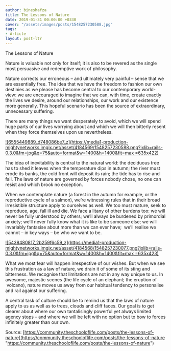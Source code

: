 ```yaml
---
author: bineshafza
title: The Lessons of Nature
date: 2019-01-31 00:00:00 +0330
cover: "/assets/images/posts/1548257230588.jpg"
tags:
- Article
layout: post-ltr
---
```

The Lessons of Nature

Nature is valuable not only for itself; it is also to be revered as the single most persuasive and redemptive work of philosophy.

Nature corrects our erroneous – and ultimately very painful – sense that we are essentially free. The idea that we have the freedom to fashion our own destinies as we please has become central to our contemporary world-view: we are encouraged to imagine that we can, with time, create exactly the lives we desire, around our relationships, our work and our existence more generally. This hopeful scenario has been the source of extraordinary, unnecessary suffering.

There are many things we want desperately to avoid, which we will spend huge parts of our lives worrying about and which we will then bitterly resent when they force themselves upon us nevertheless.

[![6555449889_d748086be7_z](https://media1-production-mightynetworks.imgix.net/asset/4184569/1548257230588.png?ixlib=rails-0.3.0&fm=jpg&q=75&auto=format&w=1400&h=1400&fit=max =635x422)](http://www.thebookoflife.org/wp-content/uploads/2017/04/6555449889_d748086be7_z.jpg)

  
The idea of inevitability is central to the natural world: the deciduous tree has to shed it leaves when the temperature dips in autumn; the river must erode its banks, the cold front will deposit its rain; the tide has to rise and fall. The laws of nature are governed by forces nobody chose, no one can resist and which brook no exception.

When we contemplate nature (a forest in the autumn for example, or the reproductive cycle of a salmon), we’re witnessing rules that in their broad irresistible structure apply to ourselves as well. We too must mature, seek to reproduce, age, fall ill and die. We face a litany of other burdens too: we will never be fully understood by others; we’ll always be burdened by primordial anxiety; we’ll never fully know what it is like to be someone else; we will invariably fantasise about more than we can ever have;  we’ll realise we cannot – in key ways – be who we want to be.

[![5438480817_2b259f6c59_z](https://media1-production-mightynetworks.imgix.net/asset/4184568/1548257230077.png?ixlib=rails-0.3.0&fm=jpg&q=75&auto=format&w=1400&h=1400&fit=max =635x423)](http://www.thebookoflife.org/wp-content/uploads/2017/04/5438480817_2b259f6c59_z.jpg)

  
What we most fear will happen irrespective of our wishes. But when we see this frustration as a law of nature, we drain it of some of its sting and bitterness. We recognise that limitations are not in any way unique to us. In awesome, majestic scenes (the life cycle of an elephant; the eruption of  volcano), nature moves us away from our habitual tendency to personalise and rail against our suffering.

A central task of culture should be to remind us that the laws of nature apply to us as well as to trees, clouds and cliff faces. Our goal is to get clearer about where our own tantalisingly powerful yet always limited agency stops – and where we will be left with no option but to bow to forces infinitely greater than our own.  
  
Source: [https://community.theschooloflife.com/posts/the-lessons-of-nature](https://community.theschooloflife.com/posts/the-lessons-of-nature "https://community.theschooloflife.com/posts/the-lessons-of-nature")